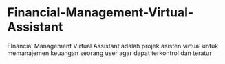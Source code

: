 # Financial-Management-Virtual-Assistant
FInancial Management Virtual Assistant adalah projek asisten virtual untuk memanajemen keuangan seorang user agar dapat terkontrol dan teratur
